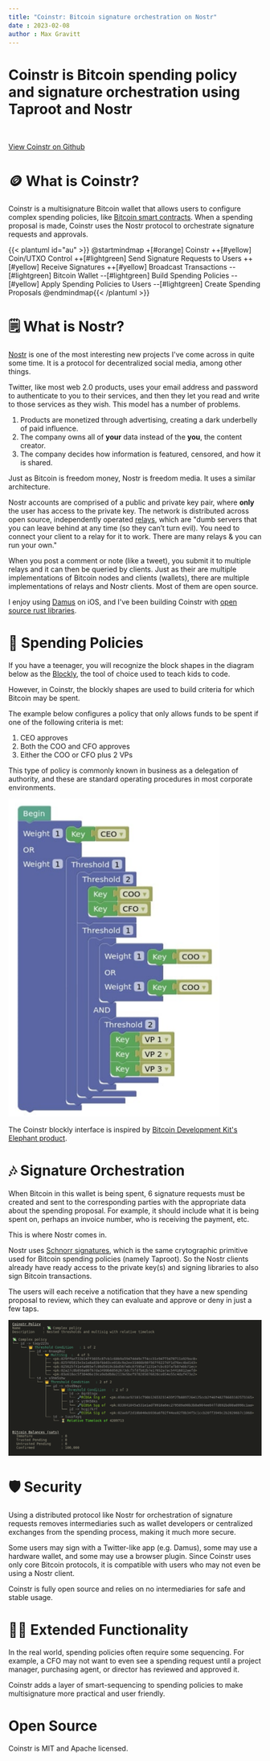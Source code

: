 ```yaml
---
title: "Coinstr: Bitcoin signature orchestration on Nostr"
date : 2023-02-08
author : Max Gravitt
---
```


<head>
  <title>Coinstr: Bitcoin signature orchestration on Nostr</title>
  <meta charSet="utf-8" />
  <meta property="og:image" content="https://coinstr.app/articles/2023-02-14-dev-update/coinstr-policy-simple.png" />
  <meta property="twitter:description" content="Coinstr: Bitcoin signature orchestration on Nostr" />
  <meta property="og:description" content="Coinstr: Bitcoin signature orchestration on Nostr" />
  <meta property="og:title" content="Coinstr: Bitcoin signature orchestration on Nostr" />
  <meta property="og:url" content="https://coinstr.app" />
</head>

# Coinstr is Bitcoin spending policy and signature orchestration using Taproot and Nostr

<br />

[View Coinstr on Github](https://github.com/3yekn/coinstr)
# 🪙 What is Coinstr? 
Coinstr is a multisignature Bitcoin wallet that allows users to configure complex spending policies, like [Bitcoin smart contracts](https://river.com/learn/what-are-bitcoin-smart-contracts/). When a spending proposal is made, Coinstr uses the Nostr protocol to orchestrate signature requests and approvals. 

{{< plantuml id="au" >}}
@startmindmap
+[#orange] Coinstr
++[#yellow] Coin/UTXO Control
++[#lightgreen] Send Signature Requests to Users
++[#yellow] Receive Signatures
++[#yellow] Broadcast Transactions
--[#lightgreen] Bitcoin Wallet
--[#lightgreen] Build Spending Policies
--[#yellow] Apply Spending Policies to Users
--[#lightgreen] Create Spending Proposals
@endmindmap{{< /plantuml >}}

# 🗒️ What is Nostr?
[Nostr](https://nostr-resources.com/) is one of the most interesting new projects I've come across in quite some time. It is a protocol for decentralized social media, among other things. 

Twitter, like most web 2.0 products, uses your email address and password to authenticate to you to their services, and then they let you read and write to those services as they wish. This model has a number of problems.
1. Products are monetized through advertising, creating a dark underbelly of paid influence.
2. The company owns all of **your** data instead of the **you**, the content creator.
3. The company decides how information is featured, censored, and how it is shared.

Just as Bitcoin is freedom money, Nostr is freedom media. It uses a similar architecture.

Nostr accounts are comprised of a public and private key pair, where **only** the user has access to the private key. The network is distributed across open source, independently operated [relays](https://nostr-resources.com/#relays), which are "dumb servers that you can leave behind at any time (so they can’t turn evil). You need to connect your client to a relay for it to work. There are many relays & you can run your own."

When you post a comment or note (like a tweet), you submit it to multiple relays and it can then be queried by clients. Just as their are multiple implementations of Bitcoin nodes and clients (wallets), there are multiple implementations of relays and Nostr clients. Most of them are open source. 

I enjoy using [Damus](https://damus.io) on iOS, and I've been building Coinstr with [open source rust libraries](https://github.com/rust-nostr/nostr). 


# 💸 Spending Policies
If you have a teenager, you will recognize the block shapes in the diagram below as the [Blockly](https://developers.google.com/blockly), the tool of choice used to teach kids to code.

However, in Coinstr, the blockly shapes are used to build criteria for which Bitcoin may be spent. 

The example below configures a policy that only allows funds to be spent if one of the following criteria is met: 
1. CEO approves 
2. Both the COO and CFO approves
3. Either the COO or CFO plus 2 VPs

This type of policy is commonly known in business as a delegation of authority, and these are standard operating procedures in most corporate environments. 

![Example Spending Policy](spending-policies.png)

The Coinstr blockly interface is inspired by [Bitcoin Development Kit's Elephant product](https://github.com/bitcoindevkit/elephant).

# 🎶 Signature Orchestration
When Bitcoin in this wallet is being spent, 6 signature requests must be created and sent to the corresponding parties with the appropriate data about the spending proposal. For example, it should include what it is being spent on, perhaps an invoice number, who is receiving the payment, etc. 

This is where Nostr comes in. 

Nostr uses [Schnorr signatures](https://river.com/learn/what-are-schnorr-signatures/), which is the same crytographic primitive used for Bitcoin spending policies (namely Taproot). So the Nostr clients already have ready access to the private key(s) and signing libraries to also sign Bitcoin transactions.

The users will each receive a notification that they have a new spending proposal to review, which they can evaluate and approve or deny in just a few taps. 

![coinstr-policy.png](articles/2023-02-14-dev-update/coinstr-policy.png)

# 🛡️ Security
Using a distributed protocol like Nostr for orchestration of signature requests removes intermediaries such as wallet developers or centralized exchanges from the spending process, making it much more secure. 

Some users may sign with a Twitter-like app (e.g. Damus), some may use a hardware wallet, and some may use a browser plugin. Since Coinstr uses only core Bitcoin protocols, it is compatible with users who may not even be using a Nostr client. 

Coinstr is fully open source and relies on no intermediaries for safe and stable usage. 

# 👨‍💼 Extended Functionality 
In the real world, spending policies often require some sequencing. For example, a CFO may not want to even see a spending request until a project manager, purchasing agent, or director has reviewed and approved it. 

Coinstr adds a layer of smart-sequencing to spending policies to make multisignature more practical and user friendly.

# Open Source
Coinstr is MIT and Apache licensed. 